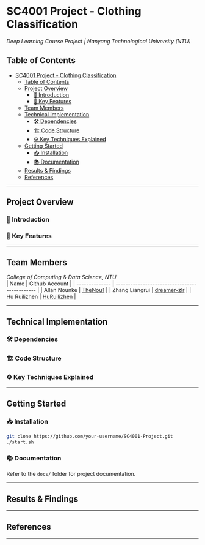 # SC4001 Project - Clothing Classification
*Deep Learning Course Project | Nanyang Technological University (NTU)*  

## Table of Contents
- [SC4001 Project - Clothing Classification](#sc4001-project---clothing-classification)
  - [Table of Contents](#table-of-contents)
  - [Project Overview](#project-overview)
    - [📌 Introduction](#-introduction)
    - [🎯 Key Features](#-key-features)
  - [Team Members](#team-members)
  - [Technical Implementation](#technical-implementation)
    - [🛠️ Dependencies](#️-dependencies)
    - [🏗️ Code Structure](#️-code-structure)
    - [⚙️ Key Techniques Explained](#️-key-techniques-explained)
  - [Getting Started](#getting-started)
    - [📥 Installation](#-installation)
    - [📚 Documentation](#-documentation)
  - [Results \& Findings](#results--findings)
  - [References](#references)

---

## Project Overview 

### 📌 Introduction  

### 🎯 Key Features  

---

##  Team Members
*College of Computing & Data Science, NTU*  
| Name           | Github Account                                |
| -------------- | --------------------------------------------- |
| Allan Nounke   | [TheNou1](https://github.com/TheNou1)         |
| Zhang Liangrui | [dreamer-zlr](https://github.com/dreamer-zlr) |
| Hu Ruilizhen   | [HuRuilizhen](https://github.com/HuRuilizhen) |

---

## Technical Implementation 

### 🛠️ Dependencies

### 🏗️ Code Structure

### ⚙️ Key Techniques Explained  

---

## Getting Started

### 📥 Installation  
```bash
git clone https://github.com/your-username/SC4001-Project.git 
./start.sh
```

### 📚 Documentation  
Refer to the `docs/` folder for project documentation.

---

## Results & Findings  

---

## References

--- 
